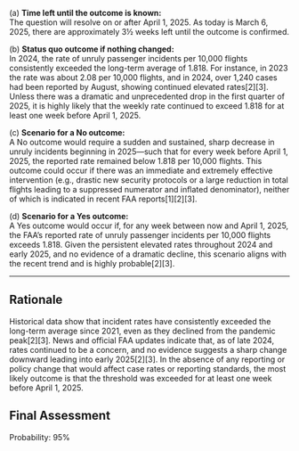 (a) **Time left until the outcome is known:**  
The question will resolve on or after April 1, 2025. As today is March 6, 2025, there are approximately 3½ weeks left until the outcome is confirmed.

(b) **Status quo outcome if nothing changed:**  
In 2024, the rate of unruly passenger incidents per 10,000 flights consistently exceeded the long-term average of 1.818. For instance, in 2023 the rate was about 2.08 per 10,000 flights, and in 2024, over 1,240 cases had been reported by August, showing continued elevated rates[2][3]. Unless there was a dramatic and unprecedented drop in the first quarter of 2025, it is highly likely that the weekly rate continued to exceed 1.818 for at least one week before April 1, 2025.

(c) **Scenario for a No outcome:**  
A No outcome would require a sudden and sustained, sharp decrease in unruly incidents beginning in 2025—such that for every week before April 1, 2025, the reported rate remained below 1.818 per 10,000 flights. This outcome could occur if there was an immediate and extremely effective intervention (e.g., drastic new security protocols or a large reduction in total flights leading to a suppressed numerator and inflated denominator), neither of which is indicated in recent FAA reports[1][2][3].

(d) **Scenario for a Yes outcome:**  
A Yes outcome would occur if, for any week between now and April 1, 2025, the FAA’s reported rate of unruly passenger incidents per 10,000 flights exceeds 1.818. Given the persistent elevated rates throughout 2024 and early 2025, and no evidence of a dramatic decline, this scenario aligns with the recent trend and is highly probable[2][3].

---

## Rationale

Historical data show that incident rates have consistently exceeded the long-term average since 2021, even as they declined from the pandemic peak[2][3]. News and official FAA updates indicate that, as of late 2024, rates continued to be a concern, and no evidence suggests a sharp change downward leading into early 2025[2][3]. In the absence of any reporting or policy change that would affect case rates or reporting standards, the most likely outcome is that the threshold was exceeded for at least one week before April 1, 2025.

## Final Assessment

Probability: 95%